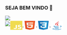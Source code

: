 ### SEJA BEM VINDO 🤟
<div class="rod" style = "display: flex">
<div>
  <a href="https://github.com/RodrigoAzvdd">
  <img height="180em" src="https://github-readme-stats.vercel.app/api?username=RodrigoAzvdd&show_icons=true&theme=radical&include_all_commits=true&count_private=true"/>
    <br>
  <img height="150em" src="https://github-readme-stats.vercel.app/api/top-langs/?username=RodrigoAzvdd&layout=compact&langs_count=7&theme=radical"/>
</div>
<div style="display: inline_block"><br>
  <img align="center" alt="JS" height="30" width="40" src="https://raw.githubusercontent.com/devicons/devicon/master/icons/javascript/javascript-plain.svg">
  <img align="center" alt="HTML" height="30" width="40" src="https://raw.githubusercontent.com/devicons/devicon/master/icons/html5/html5-original.svg">
  <img align="center" alt="CSS" height="30" width="40" src="https://raw.githubusercontent.com/devicons/devicon/master/icons/css3/css3-original.svg">
  <img align="center" alt="java" height="30" width="40" src="https://raw.githubusercontent.com/devicons/devicon/master/icons/java/java-original.svg">
</div>
</div>
